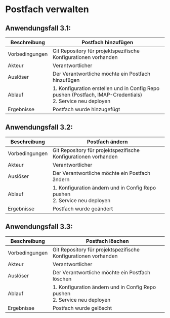 # Postfach verwalten

## Anwendungsfall 3.1:

| Beschreibung | Postfach hinzufügen |
| ------------- | --- |
| Vorbedingungen | Git Repository für projektspezifische Konfigurationen vorhanden |
| Akteur | Verantwortlicher |
| Auslöser | Der Verantwortliche möchte ein Postfach hinzufügen |
| Ablauf | 1. Konfiguration erstellen und in Config Repo pushen (Postfach, IMAP-Credentials) <br/> 2. Service neu deployen |
| Ergebnisse | Postfach wurde hinzugefügt |

## Anwendungsfall 3.2:

| Beschreibung | Postfach ändern |
| ------------- | --- |
| Vorbedingungen | Git Repository für projektspezifische Konfigurationen vorhanden |
| Akteur | Verantwortlicher |
| Auslöser | Der Verantwortliche möchte ein Postfach ändern |
| Ablauf | 1. Konfiguration ändern und in Config Repo pushen <br/> 2. Service neu deployen |
| Ergebnisse | Postfach wurde geändert |

## Anwendungsfall 3.3:

| Beschreibung | Postfach löschen |
| ------------- | --- |
| Vorbedingungen | Git Repository für projektspezifische Konfigurationen vorhanden |
| Akteur | Verantwortlicher |
| Auslöser | Der Verantwortliche möchte ein Postfach löschen |
| Ablauf | 1. Konfiguration ändern und in Config Repo pushen <br/> 2. Service neu deployen |
| Ergebnisse | Postfach wurde gelöscht |
